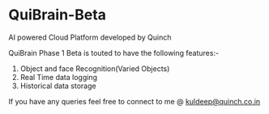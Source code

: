 # QuiBrain-Beta
AI powered Cloud Platform developed by Quinch

QuiBrain Phase 1 Beta is touted to have the following features:-

1. Object and face Recognition(Varied Objects)
2. Real Time data logging
3. Historical data storage

If you have any queries feel free to connect to me @ kuldeep@quinch.co.in

